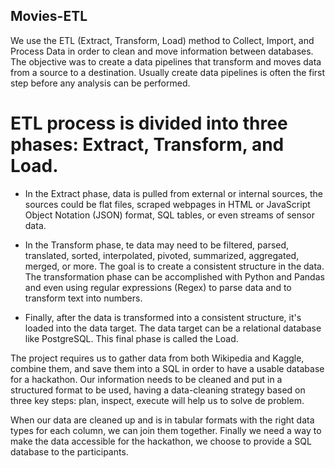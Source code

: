 ## Movies-ETL

We use the ETL (Extract, Transform, Load) method to Collect, Import, and Process Data in order to clean and move information between databases. The objective was to create a data pipelines that transform and moves data from a source to a destination. Usually create data pipelines is often the first step before any analysis can be performed.

# ETL process is divided into three phases: Extract, Transform, and Load. 

- In the Extract phase, data is pulled from external or internal sources, the sources could be flat files, scraped webpages in HTML or JavaScript Object Notation (JSON) format, SQL tables, or even streams of sensor data.

- In the Transform phase, te data may need to be filtered, parsed, translated, sorted, interpolated, pivoted, summarized, aggregated, merged, or more. The goal is to create a consistent structure in the data. The transformation phase can be accomplished with Python and Pandas and even using regular expressions (Regex) to parse data and to transform text into numbers.

- Finally, after the data is transformed into a consistent structure, it's loaded into the data target. The data target can be a relational database like PostgreSQL. This final phase is called the Load.

The project requires us to gather data from both Wikipedia and Kaggle, combine them, and save them into a SQL in order to have a usable database for a hackathon. Our information needs to be cleaned and put in a structured format to be used, having a data-cleaning strategy based on three key steps: plan, inspect, execute will help us to solve de problem. 

When our data are cleaned up and is in tabular formats with the right data types for each column, we can join them together. Finally we need a way to make the data accessible for the hackathon, we choose to provide a SQL database to the participants. 
